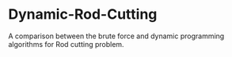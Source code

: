 # Dynamic-Rod-Cutting
A comparison between the brute force and dynamic programming algorithms for Rod cutting problem.
